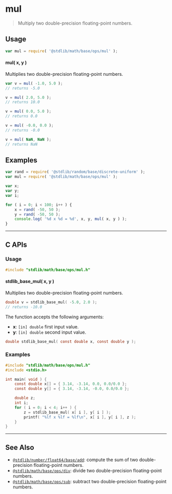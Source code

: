 <!--

@license Apache-2.0

Copyright (c) 2021 The Stdlib Authors.

Licensed under the Apache License, Version 2.0 (the "License");
you may not use this file except in compliance with the License.
You may obtain a copy of the License at

   http://www.apache.org/licenses/LICENSE-2.0

Unless required by applicable law or agreed to in writing, software
distributed under the License is distributed on an "AS IS" BASIS,
WITHOUT WARRANTIES OR CONDITIONS OF ANY KIND, either express or implied.
See the License for the specific language governing permissions and
limitations under the License.

-->

# mul

> Multiply two double-precision floating-point numbers.

<!-- Section to include introductory text. Make sure to keep an empty line after the intro `section` element and another before the `/section` close. -->

<section class="intro">

</section>

<!-- /.intro -->

<!-- Package usage documentation. -->

<section class="usage">

## Usage

```javascript
var mul = require( '@stdlib/math/base/ops/mul' );
```

#### mul( x, y )

Multiplies two double-precision floating-point numbers.

```javascript
var v = mul( -1.0, 5.0 );
// returns -5.0

v = mul( 2.0, 5.0 );
// returns 10.0

v = mul( 0.0, 5.0 );
// returns 0.0

v = mul( -0.0, 0.0 );
// returns -0.0

v = mul( NaN, NaN );
// returns NaN
```

</section>

<!-- /.usage -->

<!-- Package usage notes. Make sure to keep an empty line after the `section` element and another before the `/section` close. -->

<section class="notes">

</section>

<!-- /.notes -->

<!-- Package usage examples. -->

<section class="examples">

## Examples

<!-- eslint no-undef: "error" -->

```javascript
var rand = require( '@stdlib/random/base/discrete-uniform' );
var mul = require( '@stdlib/math/base/ops/mul' );

var x;
var y;
var i;

for ( i = 0; i < 100; i++ ) {
    x = rand( -50, 50 );
    y = rand( -50, 50 );
    console.log( '%d x %d = %d', x, y, mul( x, y ) );
}
```

</section>

<!-- /.examples -->

<!-- C interface documentation. -->

* * *

<section class="c">

## C APIs

<!-- Section to include introductory text. Make sure to keep an empty line after the intro `section` element and another before the `/section` close. -->

<section class="intro">

</section>

<!-- /.intro -->

<!-- C usage documentation. -->

<section class="usage">

### Usage

```c
#include "stdlib/math/base/ops/mul.h"
```

#### stdlib_base_mul( x, y )

Multiplies two double-precision floating-point numbers.

```c
double v = stdlib_base_mul( -5.0, 2.0 );
// returns -10.0
```

The function accepts the following arguments:

-   **x**: `[in] double` first input value.
-   **y**: `[in] double` second input value.

```c
double stdlib_base_mul( const double x, const double y );
```

</section>

<!-- /.usage -->

<!-- C API usage notes. Make sure to keep an empty line after the `section` element and another before the `/section` close. -->

<section class="notes">

</section>

<!-- /.notes -->

<!-- C API usage examples. -->

<section class="examples">

### Examples

```c
#include "stdlib/math/base/ops/mul.h"
#include <stdio.h>

int main( void ) {
    const double x[] = { 3.14, -3.14, 0.0, 0.0/0.0 };
    const double y[] = { 3.14, -3.14, -0.0, 0.0/0.0 };

    double z;
    int i;
    for ( i = 0; i < 4; i++ ) {
        z = stdlib_base_mul( x[ i ], y[ i ] );
        printf( "%lf x %lf = %lf\n", x[ i ], y[ i ], z );
    }
}
```

</section>

<!-- /.examples -->

</section>

<!-- /.c -->

<!-- Section for related `stdlib` packages. Do not manually edit this section, as it is automatically populated. -->

<section class="related">

* * *

## See Also

-   <span class="package-name">[`@stdlib/number/float64/base/add`][@stdlib/number/float64/base/add]</span><span class="delimiter">: </span><span class="description">compute the sum of two double-precision floating-point numbers.</span>
-   <span class="package-name">[`@stdlib/math/base/ops/div`][@stdlib/math/base/ops/div]</span><span class="delimiter">: </span><span class="description">divide two double-precision floating-point numbers.</span>
-   <span class="package-name">[`@stdlib/math/base/ops/sub`][@stdlib/math/base/ops/sub]</span><span class="delimiter">: </span><span class="description">subtract two double-precision floating-point numbers.</span>

</section>

<!-- /.related -->

<!-- Section for all links. Make sure to keep an empty line after the `section` element and another before the `/section` close. -->

<section class="links">

<!-- <related-links> -->

[@stdlib/number/float64/base/add]: https://github.com/stdlib-js/stdlib/tree/develop/lib/node_modules/%40stdlib/number/float64/base/add

[@stdlib/math/base/ops/div]: https://github.com/stdlib-js/stdlib/tree/develop/lib/node_modules/%40stdlib/math/base/ops/div

[@stdlib/math/base/ops/sub]: https://github.com/stdlib-js/stdlib/tree/develop/lib/node_modules/%40stdlib/math/base/ops/sub

<!-- </related-links> -->

</section>

<!-- /.links -->

